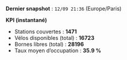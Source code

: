 **Dernier snapshot** : `12/09 21:36` (Europe/Paris)

**KPI (instantané)**

- Stations couvertes : **1471**
- Vélos disponibles (total) : **16723**
- Bornes libres (total) : **28196**
- Taux moyen d’occupation : **35.9 %**
